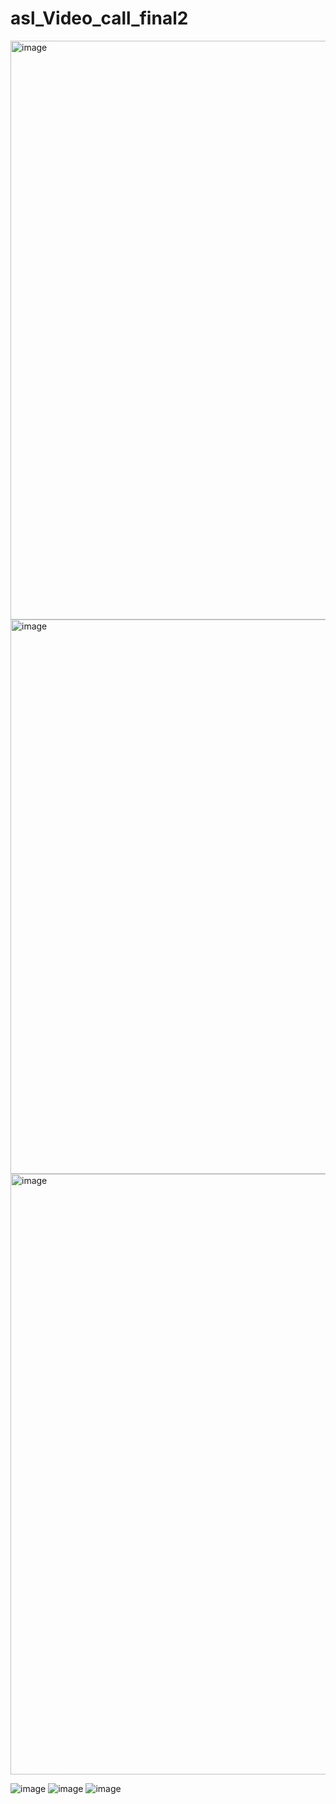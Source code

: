 # asl_Video_call_final2
<img width="1711" height="926" alt="image" src="https://github.com/user-attachments/assets/a3a288a7-41e3-4ae0-babc-af87619152d2" />
<img width="1786" height="887" alt="image" src="https://github.com/user-attachments/assets/90e4c207-7964-4d03-9a4d-f4b25103754b" />
<img width="1919" height="961" alt="image" src="https://github.com/user-attachments/assets/ff49d2d0-54b6-4afa-aa7f-aa77e0951c4b" />

![image](https://github.com/user-attachments/assets/c852d7db-d721-4544-b014-8ea3035d1514)
![image](https://github.com/user-attachments/assets/227b4355-7b92-4ee8-87b2-73201ce19977)
![image](https://github.com/user-attachments/assets/66f8ebfd-15e7-4acb-b22e-d298fa1736b2)
